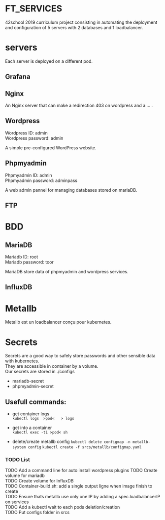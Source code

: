 # FT_SERVICES

42school 2019 curriculum project consisting in automating the deployment and configuration of 5 servers with 2 databases and 1 loadbalancer.

# servers
Each server is deployed on a different pod.

## Grafana
## Nginx

An Nginx server that can make a redirection 403 on wordpress and a ... .

## Wordpress
Wordpress ID:       admin    
Wordpress password: admin

A simple pre-configured WordPress website.

## Phpmyadmin
Phpmyadmin ID:          admin     
Phpmyadmin password:    adminpass

A web admin pannel for managing databases stored on mariaDB.

## FTP

# BDD
## MariaDB
Mariadb ID:         root    
Mariadb password:   toor

MariaDB store data of phpmyadmin and wordpress services.

## InfluxDB

# Metallb
Metallb est un loadbalancer conçu pour kubernetes.

# Secrets
Secrets are a good way to safely store passwords and other sensible data with kubernetes.    
They are accessible in container by a volume.    
Our secrets are stored in ./configs    
- mariadb-secret
- phpmyadmin-secret

## Usefull commands:
- get container logs   
    `kubectl logs  >pod<   > logs`

- get into a container    
    `kubectl exec -ti >pod< sh`

- delete/create metallb config
    `kubectl delete configmap -n metallb-system config`
    `kubectl create -f srcs/metallb/configmap.yaml`

### TODO List
TODO Add a command line for auto install wordpress plugins 
TODO Create volume for mariadb    
TODO Create volume for InfluxDB    
TODO Container-build.sh: add a single output ligne when image finish to create     
TODO Ensure thats metallb use only one IP by adding a spec.loadbalancerIP on services    
TODO Add a kubectl wait to each pods deletion/creation    
TODO Put configs folder in srcs